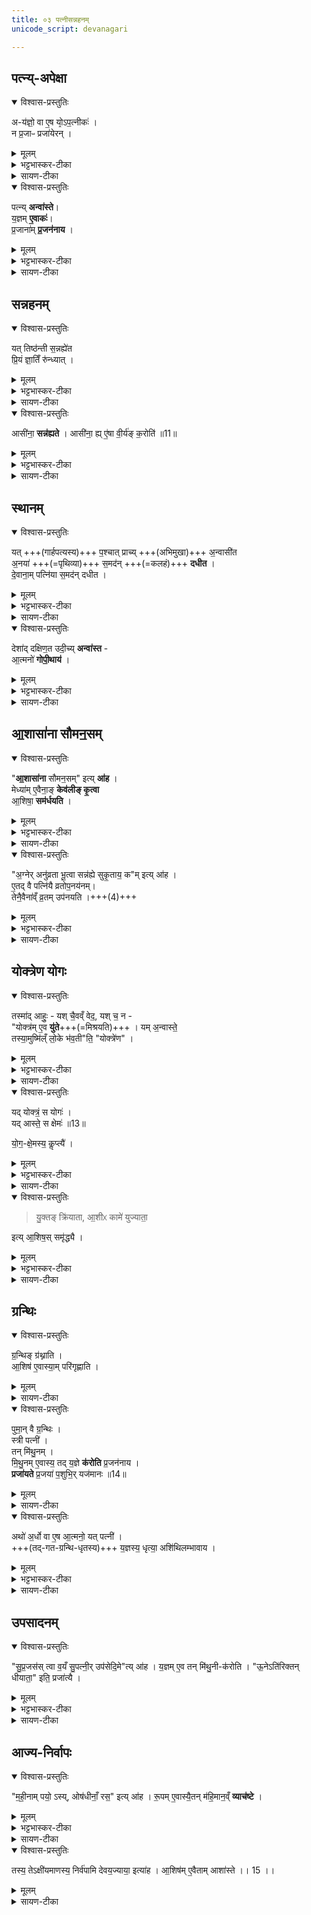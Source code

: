 ```yaml
---
title: ०३ पत्नीसन्नहनम्
unicode_script: devanagari

---
```

## पत्न्य्-अपेक्षा
<details open><summary>विश्वास-प्रस्तुतिः</summary>

अ-य॑ज्ञो॒ वा ए॒ष यो᳙ऽप॒त्नीकः॑ ।  
न प्र॒जाᳶ प्रजा॑येरन् ।
</details>

<details><summary>मूलम्</summary>

अय॑ज्ञो॒ वा ए॒षः ।
यो॑ऽप॒त्नीकः॑ ।
न प्र॒जाᳶ प्रजा॑येरन् ।
</details>

<details><summary>भट्टभास्कर-टीका</summary>

1अयज्ञो वा इत्यादि ॥ यज्ञोऽप्ययज्ञः यज्ञकार्याकरणात्, यथा पुत्रकार्याकरणात् पुत्रोऽप्यपुत्र इत्युच्यते ।
</details>

<details><summary>सायण-टीका</summary>

योक्त्रबन्धनाय गार्हपत्यसमीपे पत्न्या उपवेशनं विधत्ते – ‘अयज्ञो वा एषः। योऽपत्नीकः। न प्रजाः प्रजायेरन्। 
</details>

<details open><summary>विश्वास-प्रस्तुतिः</summary>

पत्न्य् **अन्वा॑स्ते**।  
य॒ज्ञम् **ए॒वाकः॑**।  
प्र॒जाना॑म् **प्र॒जन॑नाय** ।
</details>

<details><summary>मूलम्</summary>

पत्न्यन्वा॑स्ते ।
य॒ज्ञमे॒वाकः॑ ।  
प्र॒जाना॑म्प्र॒जन॑नाय ।
</details>

<details><summary>भट्टभास्कर-टीका</summary>

अन्वास्ते गार्हपत्यमनुगताऽऽस्ते । तथा कुर्वन्ती अयज्ञापनोदनेन यज्ञमेवाकः करोति । लुङि पूर्ववत् च्लेर्लुक् ।
</details>

<details><summary>सायण-टीका</summary>

पत्न्यन्वास्ते। यज्ञमेवाकः। प्रजानां प्रजननाय’ (ब्रा. का. ३ प्र. ३ अ. ३) इति। अकः कृतवान्भवति। 
</details>

## सन्नहनम्
<details open><summary>विश्वास-प्रस्तुतिः</summary>

यत् तिष्ठ॑न्ती स॒न्नह्ये॑त  
प्रि॒यं ज्ञा॒तिँ रु॑न्ध्यात् ।
</details>

<details><summary>मूलम्</summary>

यत्तिष्ठ॑न्ती स॒न्नह्ये॑त ।
प्रि॒यं ज्ञा॒तिँ रु॑न्ध्यात् ।
</details>

<details><summary>भट्टभास्कर-टीका</summary>

प्रियमिति मातरं पितरं वा, उच्चलितत्वात् ।
</details>

<details><summary>सायण-टीका</summary>

बन्धनकालेऽप्युपवेशनमेव न तूत्थानयित्याह — ‘यत्तिष्ठन्ती संनह्येत। प्रियं ज्ञातिँ रुन्ध्यात्। 
</details>

<details open><summary>विश्वास-प्रस्तुतिः</summary>

आसी॑ना॒ **सन्न॑ह्यते** ।
आसी॑ना॒ ह्य् ए॒॑षा वी॒र्य॑ङ् क॒रोति॑ ॥11॥
</details>

<details><summary>मूलम्</summary>

आसी॑ना॒ सन्न॑ह्यते ।
आसी॑ना॒ ह्ये॑षा वी॒र्य॑ङ्क॒रोति॑ ॥11॥
</details>

<details><summary>भट्टभास्कर-टीका</summary>

आसीना हि वीर्यवती स्त्री भवति न तथा तिष्ठन्ती ।
</details>

<details><summary>सायण-टीका</summary>

आसीना संनह्यते। आसीना ह्येषा वीर्यं करोति’ (ब्रा. का. ३ प्र. ३ अ. ३) इति। रुन्ध्यात् नाशयेत्। 
</details>

## स्थानम्
<details open><summary>विश्वास-प्रस्तुतिः</summary>

यत् +++(गार्हपत्यस्य)+++ प॒श्चात् प्राच्य् +++(अभिमुखा)+++ अ॒न्वासी॑त  
अ॒नया॑ +++(=पृथिव्या)+++ स॒मद॑न् +++(=कलहं)+++ **दधीत** ।  
दे॒वाना॒म् पत्नि॑या स॒मद॑न् दधीत ।
</details>

<details><summary>मूलम्</summary>

यत्प॒श्चात्प्राच्य॒न्वासी॑त ।
अ॒नया॑ स॒मद॑न्दधीत ।
दे॒वाना॒म् पत्नि॑या स॒मद॑न् दधीत ।
</details>

<details><summary>भट्टभास्कर-टीका</summary>

पश्चादिति । अपरतो गार्हपत्यस्य । अनया पृथिव्या ।

एवमासीना पत्नी समदं कलहं दधीत तथाऽऽसीनत्वात् पृथिव्याः, ततश्चायज्ञिया स्यात् ।  
इयम् अपि देवानां पत्न्या समदं दधीत देवपत्नीनां स्थानत्वात्तस्य । 
</details>

<details><summary>सायण-टीका</summary>

चिरमप्यवस्थातुं शक्यत्वादासीनायाः सामर्थमस्ति। दिग्देशौ विधत्ते – ‘यत्पश्चात्प्राच्यन्वासीत। अनया समदं दधीत। देवानां पत्निया समदं दधीत। 
</details>

<details open><summary>विश्वास-प्रस्तुतिः</summary>

देशा॑द् दक्षिण॒त उदी॒च्य् **अन्वा॑स्त** -  
आ॒त्मनो॑ **गोपी॒थाय॑** ।
</details>

<details><summary>मूलम्</summary>

देशा॑द्दक्षिण॒त उदी॒च्यन्वा॑स्ते ।
आ॒त्मनो॑ गोपी॒थाय॑ ।
</details>

<details><summary>भट्टभास्कर-टीका</summary>

तस्मात् ततो देशात् दक्षिणत उदीची उपविशति ॥
</details>

<details><summary>सायण-टीका</summary>

देशाद्दक्षिणत उदीच्यन्वास्ते। आत्मनो गोपीथाय’ (ब्रा. का. ३ प्र. ३ अ.३) इति। समदः कलहः। 
</details>

## आ॒शासा॑ना सौमन॒सम्
<details open><summary>विश्वास-प्रस्तुतिः</summary>

"**आ॒शासा॑ना** सौमन॒सम्" इत्य् **आ॑ह** ।  
मेध्या॑म् ए॒वैना॒ङ् **केव॑लीङ् कृ॒त्वा**  
आ॒शिषा॒ **सम॑र्धयति** ।
</details>

<details><summary>मूलम्</summary>

आ॒शासा॑ना सौमन॒समित्या॑ह ।
मेध्या॑मे॒वैना॒ङ्केव॑लीङ्कृ॒त्वा ।
आ॒शिषा॒ सम॑र्धयति ।
</details>

<details><summary>भट्टभास्कर-टीका</summary>

2आशासानेति योक्त्रेण पत्न्याः संनहनम् ॥
</details>

<details><summary>सायण-टीका</summary>

> ननु सर्वा अपि योषितः सौमनस्यादि-कामान् आशासते  
तत्र को विशेषोऽस्या इत्य् आशङ्क्य मन्त्रे पूर्वार्धस्याभिप्रायमाह —   
‘आशासाना सौमनसमित्याह। मेध्यामेवैनां केवलीं कृत्वा। आशिषा समर्धयति’ (ब्रा. का. ३ प्र. ३ अ. ३) इति।  

देव-यजन-प्रवेशेन यज्ञ-योग्यां पाप-क्षयेण केवलीं कृत्वा  
ऽऽशासानेति ब्रुवन् सत्ययाऽऽशिषा समृद्धां करोति।  
</details>


<details open><summary>विश्वास-प्रस्तुतिः</summary>

"अ॒ग्नेर् अनु॑व्रता भू॒त्वा सन्न॑ह्ये सुकृ॒ताय॒ क"म् इत्य् आ॑ह ।   
ए॒तद् वै पत्नि॑यै व्रतोप॒नय॑नम्।  
तेनै॒वैना॑व्ँ व्र॒तम् उप॑नयति ।+++(4)+++
</details>

<details><summary>मूलम्</summary>

अ॒ग्नेर् अनु॑व्रता भू॒त्वा सन्न॑ह्ये सुकृ॒ताय॒ कमित्या॑ह ।

ए॒तद्वै पत्नि॑यै व्रतोप॒नय॑नम् ॥12॥  
तेनै॒वैना॑व्व्ँर॒तमुप॑नयति ।
</details>

<details><summary>भट्टभास्कर-टीका</summary>

व्रतोपनयनमिति । 'अग्नेरनुव्रता' इति च मन्त्रलिङ्गम् ।
</details>

<details><summary>सायण-टीका</summary>

अनुव्रतसूचितमर्थमाह – ‘अग्नेरनुव्रता भूत्वा संनह्ये सुकृताय कमित्याह। एतद्वै पत्नियै व्रतोपनयनम्। तेनैवैनां व्रतमुपनयति’ (ब्रा. का. ३ प्र. ३ अ. ३) इति। 
</details>

## योक्त्रेण योगः
<details open><summary>विश्वास-प्रस्तुतिः</summary>

तस्मा॑द् आहुः॒ - यश् चै॒वव्ँ वेद॒, यश् च॒ न -  
"योक्त्र॑म् ए॒व **यु॑ते**+++(=मिश्रयति)+++ ।
यम् अ॒न्वास्ते॒  
तस्या॒मुष्मि॑ल्ँ लो॒के भ॑व॒ती"ति॒ "योक्त्रे॑ण" ।
</details>

<details><summary>मूलम्</summary>

तस्मा॑दाहुः ।  
यश्चै॒वव्ँ वेद॒ यश्च॒ न ।  
योक्त्र॑मे॒व यु॑ते ।  
यम॒न्वास्ते॑ ।  
तस्या॒मुष्मि॑ल्ँ लो॒के भ॑व॒तीति॒ योक्त्रे॑ण ।
</details>

<details><summary>भट्टभास्कर-टीका</summary>

तस्माद् आहुर् इति ।  
यश्चैवं संनहन-महिमानं वेद  
यश्च न वेद लौकिकः  
ते सर्वेऽपि वक्ष्यमाणम् आहुः ।  
योक्त्रेण यत् संनहनं, तद् **युते** मिश्रयति  
नित्याविनाभूताम् एनां करोति ।  
व्यत्ययेनात्मनेपदम् ।  
कथं? यमन्वास्ते अनुवर्तते तस्यैव अमुष्मिन् परस्मिन् लोके भवति योक्त्रेण सन्नद्धा पत्नीति, एवं संनहनं अवियोगायेति सर्वेपि वदन्ति । 'अनुव्रता' इति मन्त्रपदमेतेन व्याख्यातम् ।
</details>

<details><summary>सायण-टीका</summary>

अस्मिन्नर्थे लौकिकवैदिकप्रसिद्धिं दर्शयति — ‘तस्मादाहुः। यश्चैवं वेद यश्च न। योक्त्रमेव युते। यमन्वास्ते। तस्यामुष्मिल्ँलोके भवतीति योक्त्रेण’ (ब्रा. का. ३ प्र. ३ अ. ३) इति। 
</details>

<details open><summary>विश्वास-प्रस्तुतिः</summary>

यद् योक्त्रं॒ स योगः॑ ।   
यद् आस्ते॒ स क्षेमः॑ ॥13॥  

यो॒ग॒-क्षे॒मस्य॒ कॢप्त्यै॑ ।
</details>

<details><summary>मूलम्</summary>

यद्योक्त्र॑म् ।
स योगः॑ ।

यदास्ते॑ ।
स क्षेमः॑ ॥13॥

यो॒ग॒क्षे॒मस्य॒ कॢप्त्यै॑ ।
</details>

<details><summary>भट्टभास्कर-टीका</summary>

किञ्चेत्याह - योक्त्रं योगः अलब्धलाभतुल्यः, आसनं नाम क्षेमः लब्धपरिपालनतुल्यः, तस्मादासनं योक्त्रेण संनहनं योगक्षेमस्य कॢप्त्यै भवति, योगः सन्निहितः क्षेमः योगक्षेमः ॥
</details>

<details><summary>सायण-टीका</summary>

प्रकारान्तरेण योक्त्रं स्तौति – ‘यद्योक्त्रम्। स योगः। यदास्ते। स क्षेमः। योगक्षेमस्य कॢप्त्यै’ (ब्रा. का. ३ प्र. ३ अ. ३) इति। अप्राप्तस्य वस्तुनः प्राप्तिर्योगः। प्राप्तस्य रक्षणं क्षेमः। 
</details>


<details open><summary>विश्वास-प्रस्तुतिः</summary>

> यु॒क्तङ् क्रि॑याता, आ॒शीᳵ कामे॑ युज्याता॒ 

इत्य् आ॒शिष॒स् समृ॑द्ध्यै ।
</details>

<details><summary>मूलम्</summary>

यु॒क्तङ्क्रि॑याता आ॒शीᳵ कामे॑ युज्याता॒ इति॑ ।
आ॒शिष॒स्समृ॑द्ध्यै ।
</details>

<details><summary>भट्टभास्कर-टीका</summary>

3पुनश्च प्रयोजनान्तरवत्तया संनहनं स्तूयते - अतः परं मया युक्तम् एव क्रियेत मया कृतं सर्वं युक्तम् एवास्तु ।

आशीः कामे कामानामाशीः सद्य एव युज्येत युक्ता एव आशिषस्सन्तु इत्यनया धिया योक्ष्यमाणा संनह्मतेऽसौ, तस्मात् आशिषस्समृद्ध्यै भवति । संनहनमन्त्रलिङ्गं च 'आशासाना'1 इति । उभयत्रापि लेटि 'वैतोऽन्यत्र' इत्यैकारः ।
</details>

<details><summary>सायण-टीका</summary>

मनसि किमभिप्रेत्यासौ बध्यत इत्याशङ्क्याऽऽह — ‘युक्तं क्रियाता आशीः कामे युज्याता इति। आशिषः समृद्ध्यै’ (ब्रा. का. ३ प्र. ३ अ. ३) इति। 
</details>

## ग्रन्थिः

<details open><summary>विश्वास-प्रस्तुतिः</summary>

ग्र॒न्थिङ् ग्र॑थ्नाति ।   
आ॒शिष॑ ए॒वास्या॒म् परि॑गृह्णाति ।    
</details>

<details><summary>मूलम्</summary>

ग्र॒न्थिङ्ग्र॑थ्नाति ।   
आ॒शिष॑ ए॒वास्या॒म्परि॑गृह्णाति ।    
</details>

<details><summary>सायण-टीका</summary>

विधत्ते — ‘ग्रन्थिं ग्रथ्नाति। आशिष एवास्यां परिगृह्णाति। 
</details>

<details open><summary>विश्वास-प्रस्तुतिः</summary>

पुमा॒न् वै ग्र॒न्थिः ।  
स्त्री पत्नी॑ ।  
तन् मि॑थु॒नम् ।  
मि॒थु॒नम् ए॒वास्य॒ तद् य॒ज्ञे **क॑रोति** प्र॒जन॑नाय ।  
**प्रजा॑यते** प्र॒जया॑ प॒शुभि॒र् यज॑मानः ॥14॥  
</details>

<details><summary>मूलम्</summary>

पुमा॒न्वै ग्र॒न्थिः ।  
स्त्री पत्नी॑ ।  
तन्मि॑थु॒नम् ।  
मि॒थु॒नमे॒वास्य॒ तद्य॒ज्ञे क॑रोति प्र॒जन॑नाय ।  
प्रजा॑यते प्र॒जया॑ प॒शुभि॒र्यज॑मानः ॥14॥  

</details>

<details><summary>सायण-टीका</summary>

पुमान्वै ग्रन्थिः। स्त्री पत्नी। तन्मिथुनम्। मिथुनमेवास्य तद्यज्ञे करोति प्रजननाय। प्रजायते प्रजया पशुभिर्यजमानः। 
</details>


<details open><summary>विश्वास-प्रस्तुतिः</summary>

अथो॑ अ॒र्धो वा ए॒ष आ॒त्मनो॒ यत् पत्नी॑ ।  
+++(तद्-गत-ग्रन्थि-धृतस्य)+++ य॒ज्ञस्य॒ धृत्या॒ अशि॑थिलम्भावाय ।
</details>

<details><summary>मूलम्</summary>

अथो॑ अ॒र्धो वा ए॒ष आ॒त्मनः॑ ।  
यत्पत्नी॑ ।  
य॒ज्ञस्य॒ धृत्या॒ अशि॑थिलम्भावाय ।
</details>

<details><summary>भट्टभास्कर-टीका</summary>

अशिथिलंभावाय अशिथिलभावाय । च्वेरम्भावः छान्दसः ॥
</details>

<details><summary>सायण-टीका</summary>

अथो अर्धो वा एष आत्मनः। यत्पत्नी। यज्ञस्य धृत्या अशिथिलंभावाय’ (ब्रा. का. ३ प्र. ३ अ. ३)  

सौमनस्याद्याशिषः सर्वा अपि योक्त्रग्रन्थिना तस्यां परिगृहीता भवन्ति।   
यज्ञ-कर्तुर् अर्ध-स्वरूप-भूता पत्नी।  
ततस्तदीय-ग्रन्थिना यज्ञो ध्रियते न तु शिथिलो भवति।
</details>


## उपसादनम्
<details open><summary>विश्वास-प्रस्तुतिः</summary>

"सु॒प्र॒जस॑स् त्वा व॒यँ सु॒पत्नी॒र् उप॑सेदि॒मे"त्य् आ॑ह ।
य॒ज्ञम् ए॒व तन् मि॑थु॒नी-क॑रोति ।
"ऊ॒नेऽति॑रिक्तन् धीयाता॒" इति॒ प्रजा॑त्यै ।
</details>

<details><summary>मूलम्</summary>

सु॒प्र॒जस॑स्त्वा व॒यँ सु॒पत्नी॒रुप॑सेदि॒मेत्या॑ह ।
य॒ज्ञमे॒व तन्मि॑थु॒नीक॑रोति ।
"ऊ॒नेऽति॑रिक्तन् धीयाता॒" इति॒ प्रजा॑त्यै ।
</details>

<details><summary>भट्टभास्कर-टीका</summary>

4सुप्रजस इति पत्न्या गार्हपत्योपसदनम् ॥ मिथुनीकरोतीति । मिथुनवान् मिथुनी पत्न्यनुप्रवेशेन यज्ञो मिथुनवान् क्रियते ।  
कोऽर्थोऽनयेति चेत् पत्नीकृत्यं दर्शयति - ऊने छिद्रे अतिरिक्तं धीयातै कथं नाम छिद्रपूरणेन समीकृतो यज्ञः स्यादिति । तच्च मिथुनत्वं प्रजात्यै भवति, छिद्रपूरणरूपत्वात् मिथुनव्यापारस्य ॥
</details>

<details><summary>सायण-टीका</summary>

पत्न्या उपसी(स)दने प्रयोजनं दर्शयति — ‘सुप्रजसस्त्वा वयँ सुपत्नीरुपसेदिमेत्याह। यज्ञमेव तन्मिथुनी करोति। ऊनेऽतिरिक्तं धीयाता इति प्रजात्यै’ (ब्रा. का. ३ प्र. ३ अ. ३) इति। 
</details>

## आज्य-निर्वापः

<details open><summary>विश्वास-प्रस्तुतिः</summary>

"म॒ही॒नाम् पयो॒ ऽस्य्, ओष॑धीनाँ॒ रस॒" इत्य् आ॑ह ।
रू॒पम् ए॒वास्यै॒तन् म॑हि॒मान॒व्ँ **व्याच॑ष्टे** ।
</details>

<details><summary>मूलम्</summary>

"म॒ही॒नाम्पयो॒ऽस्योष॑धीनाँ॒ रस॒" इत्या॑ह ।
रू॒पमे॒वास्यै॒तन्म॑हि॒मान॒व्व्ँयाच॑ष्टे ।
</details>


<details><summary>भट्टभास्कर-टीका</summary>

5महीनाम् इत्याज्यनिर्वपणम् ॥

इति तैत्तिरीयब्राह्मणे तृतीये तृतीये तृतीयोऽनुवाकः ॥  

</details>

<details><summary>सायण-टीका</summary>

इमं विष्यामि समायुषेत्यस्य मन्त्रद्वयस्यात्राप्रासङ्गिकत्वात्तद्व्याख्यानमुपेक्ष्यानन्तरस्य मन्त्रस्य पूर्वभागे स्पष्टार्थतां दर्शयति – ‘महीनां पयोऽस्योषधीनाँ रस इत्याह। रूपेमवास्यैतन्महिमानं व्याचष्टे’ (ब्रा. का. ३ प्र. ३ अ. ३) इति। 
</details>

<details open><summary>विश्वास-प्रस्तुतिः</summary>

तस्य॒ तेऽक्षी॑यमाणस्य॒ निर्व॑पामि देवय॒ज्याया॒ इत्या॑ह । आ॒शिष॑म् ए॒वैताम् आशा॑स्ते ।। 15 ।।
</details>

<details><summary>मूलम्</summary>

तस्य॒ तेऽक्षी॑यमाणस्य॒ निर्व॑पामि देवय॒ज्याया॒ इत्या॑ह । आ॒शिष॑मे॒वैतामा शा॑स्ते ।। 15 ।।
</details>

<details><summary>सायण-टीका</summary>

उत्तरभागस्य तेऽक्षीयमाणस्येति पदस्याभिप्रायमाह – ‘तस्य तेऽक्षीयमाणस्य निर्वपामि देवयज्याया इत्याह। आशिषमेवैतामाशास्ते’ (ब्रा. का. ३ प्र. ३ अ. ३) इति। 
</details>